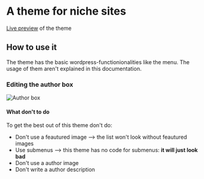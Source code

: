 # A theme for niche sites

[Live preview](https://marcandre-wessner.github.io/niche-theme.github.io/) of the theme

## How to use it

The theme has the basic wordpress-functionionalities like the menu. The usage of them aren't explained in this documentation.

### Editing the author box

![Author box]()



#### What don't to do

To get the best out of this theme don't do:

* Don't use a feautured image --> the list won't look without feautured images
* Use submenus --> this theme has no code for submenus: **it will just look bad**
* Don't use a author image
* Don't write a author description
